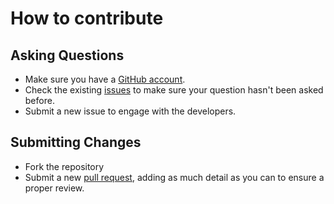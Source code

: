 # How to contribute

## Asking Questions
* Make sure you have a [GitHub account](https://github.com).
* Check the existing [issues](https://github.com/(owner)/Prefab/issues) to make sure your question hasn't been asked before.
* Submit a new issue to engage with the developers.

## Submitting Changes
* Fork the repository
* Submit a new [pull request](https://github.com/(owner)/Prefab/pulls), adding as much detail as you can to ensure a proper review.
